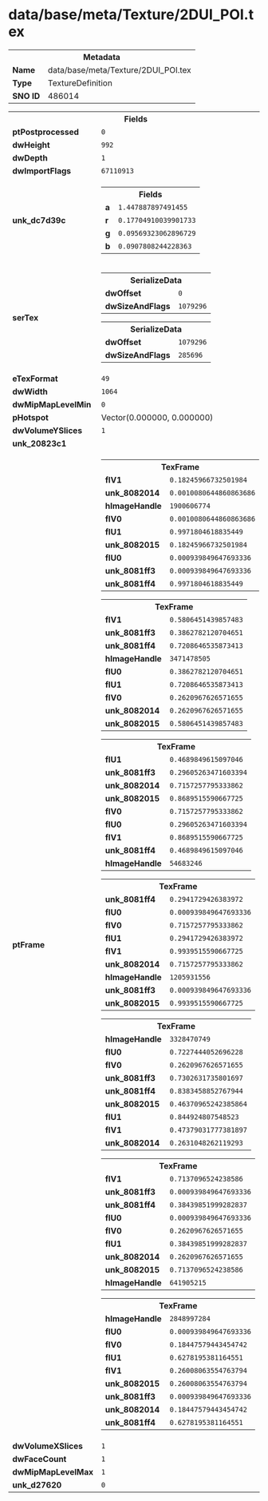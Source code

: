 <h1>data/base/meta/Texture/2DUI_POI.tex</h1><table><tr><th colspan="100%">Metadata</th></tr><tr><td><b>Name</b></td><td>data/base/meta/Texture/2DUI_POI.tex</td></tr><tr><td><b>Type</b></td><td>TextureDefinition</td></tr><tr><td><b>SNO ID</b></td><td>486014</td></tr></table>

<table><tr><th colspan="100%">Fields</th></tr><tr><td><b>ptPostprocessed</b></td><td><code>0</code></td></tr><tr><td><b>dwHeight</b></td><td><code>992</code></td></tr><tr><td><b>dwDepth</b></td><td><code>1</code></td></tr><tr><td><b>dwImportFlags</b></td><td><code>67110913</code></td></tr><tr><td><b>unk_dc7d39c</b></td><td><table><tr><th colspan="100%">Fields</th></tr><tr><td><b>a</b></td><td><code>1.447887897491455</code></td></tr><tr><td><b>r</b></td><td><code>0.17704910039901733</code></td></tr><tr><td><b>g</b></td><td><code>0.09569323062896729</code></td></tr><tr><td><b>b</b></td><td><code>0.0907808244228363</code></td></tr></table>

</td></tr><tr><td><b>serTex</b></td><td><table><tr><th colspan="100%">SerializeData</th></tr><tr><td><b>dwOffset</b></td><td><code>0</code></td></tr><tr><td><b>dwSizeAndFlags</b></td><td><code>1079296</code></td></tr></table>


<table><tr><th colspan="100%">SerializeData</th></tr><tr><td><b>dwOffset</b></td><td><code>1079296</code></td></tr><tr><td><b>dwSizeAndFlags</b></td><td><code>285696</code></td></tr></table>


</td></tr><tr><td><b>eTexFormat</b></td><td><code>49</code></td></tr><tr><td><b>dwWidth</b></td><td><code>1064</code></td></tr><tr><td><b>dwMipMapLevelMin</b></td><td><code>0</code></td></tr><tr><td><b>pHotspot</b></td><td>Vector(0.000000, 0.000000)</td></tr><tr><td><b>dwVolumeYSlices</b></td><td><code>1</code></td></tr><tr><td><b>unk_20823c1</b></td><td></td></tr><tr><td><b>ptFrame</b></td><td><table><tr><th colspan="100%">TexFrame</th></tr><tr><td><b>flV1</b></td><td><code>0.18245966732501984</code></td></tr><tr><td><b>unk_8082014</b></td><td><code>0.0010080644860863686</code></td></tr><tr><td><b>hImageHandle</b></td><td><code>1900606774</code></td></tr><tr><td><b>flV0</b></td><td><code>0.0010080644860863686</code></td></tr><tr><td><b>flU1</b></td><td><code>0.9971804618835449</code></td></tr><tr><td><b>unk_8082015</b></td><td><code>0.18245966732501984</code></td></tr><tr><td><b>flU0</b></td><td><code>0.000939849647693336</code></td></tr><tr><td><b>unk_8081ff3</b></td><td><code>0.000939849647693336</code></td></tr><tr><td><b>unk_8081ff4</b></td><td><code>0.9971804618835449</code></td></tr></table>


<table><tr><th colspan="100%">TexFrame</th></tr><tr><td><b>flV1</b></td><td><code>0.5806451439857483</code></td></tr><tr><td><b>unk_8081ff3</b></td><td><code>0.3862782120704651</code></td></tr><tr><td><b>unk_8081ff4</b></td><td><code>0.7208646535873413</code></td></tr><tr><td><b>hImageHandle</b></td><td><code>3471478505</code></td></tr><tr><td><b>flU0</b></td><td><code>0.3862782120704651</code></td></tr><tr><td><b>flU1</b></td><td><code>0.7208646535873413</code></td></tr><tr><td><b>flV0</b></td><td><code>0.2620967626571655</code></td></tr><tr><td><b>unk_8082014</b></td><td><code>0.2620967626571655</code></td></tr><tr><td><b>unk_8082015</b></td><td><code>0.5806451439857483</code></td></tr></table>


<table><tr><th colspan="100%">TexFrame</th></tr><tr><td><b>flU1</b></td><td><code>0.4689849615097046</code></td></tr><tr><td><b>unk_8081ff3</b></td><td><code>0.29605263471603394</code></td></tr><tr><td><b>unk_8082014</b></td><td><code>0.7157257795333862</code></td></tr><tr><td><b>unk_8082015</b></td><td><code>0.8689515590667725</code></td></tr><tr><td><b>flV0</b></td><td><code>0.7157257795333862</code></td></tr><tr><td><b>flU0</b></td><td><code>0.29605263471603394</code></td></tr><tr><td><b>flV1</b></td><td><code>0.8689515590667725</code></td></tr><tr><td><b>unk_8081ff4</b></td><td><code>0.4689849615097046</code></td></tr><tr><td><b>hImageHandle</b></td><td><code>54683246</code></td></tr></table>


<table><tr><th colspan="100%">TexFrame</th></tr><tr><td><b>unk_8081ff4</b></td><td><code>0.2941729426383972</code></td></tr><tr><td><b>flU0</b></td><td><code>0.000939849647693336</code></td></tr><tr><td><b>flV0</b></td><td><code>0.7157257795333862</code></td></tr><tr><td><b>flU1</b></td><td><code>0.2941729426383972</code></td></tr><tr><td><b>flV1</b></td><td><code>0.9939515590667725</code></td></tr><tr><td><b>unk_8082014</b></td><td><code>0.7157257795333862</code></td></tr><tr><td><b>hImageHandle</b></td><td><code>1205931556</code></td></tr><tr><td><b>unk_8081ff3</b></td><td><code>0.000939849647693336</code></td></tr><tr><td><b>unk_8082015</b></td><td><code>0.9939515590667725</code></td></tr></table>


<table><tr><th colspan="100%">TexFrame</th></tr><tr><td><b>hImageHandle</b></td><td><code>3328470749</code></td></tr><tr><td><b>flU0</b></td><td><code>0.7227444052696228</code></td></tr><tr><td><b>flV0</b></td><td><code>0.2620967626571655</code></td></tr><tr><td><b>unk_8081ff3</b></td><td><code>0.7302631735801697</code></td></tr><tr><td><b>unk_8081ff4</b></td><td><code>0.8383458852767944</code></td></tr><tr><td><b>unk_8082015</b></td><td><code>0.46370965242385864</code></td></tr><tr><td><b>flU1</b></td><td><code>0.844924807548523</code></td></tr><tr><td><b>flV1</b></td><td><code>0.47379031777381897</code></td></tr><tr><td><b>unk_8082014</b></td><td><code>0.2631048262119293</code></td></tr></table>


<table><tr><th colspan="100%">TexFrame</th></tr><tr><td><b>flV1</b></td><td><code>0.7137096524238586</code></td></tr><tr><td><b>unk_8081ff3</b></td><td><code>0.000939849647693336</code></td></tr><tr><td><b>unk_8081ff4</b></td><td><code>0.38439851999282837</code></td></tr><tr><td><b>flU0</b></td><td><code>0.000939849647693336</code></td></tr><tr><td><b>flV0</b></td><td><code>0.2620967626571655</code></td></tr><tr><td><b>flU1</b></td><td><code>0.38439851999282837</code></td></tr><tr><td><b>unk_8082014</b></td><td><code>0.2620967626571655</code></td></tr><tr><td><b>unk_8082015</b></td><td><code>0.7137096524238586</code></td></tr><tr><td><b>hImageHandle</b></td><td><code>641905215</code></td></tr></table>


<table><tr><th colspan="100%">TexFrame</th></tr><tr><td><b>hImageHandle</b></td><td><code>2848997284</code></td></tr><tr><td><b>flU0</b></td><td><code>0.000939849647693336</code></td></tr><tr><td><b>flV0</b></td><td><code>0.18447579443454742</code></td></tr><tr><td><b>flU1</b></td><td><code>0.6278195381164551</code></td></tr><tr><td><b>flV1</b></td><td><code>0.26008063554763794</code></td></tr><tr><td><b>unk_8082015</b></td><td><code>0.26008063554763794</code></td></tr><tr><td><b>unk_8081ff3</b></td><td><code>0.000939849647693336</code></td></tr><tr><td><b>unk_8082014</b></td><td><code>0.18447579443454742</code></td></tr><tr><td><b>unk_8081ff4</b></td><td><code>0.6278195381164551</code></td></tr></table>


</td></tr><tr><td><b>dwVolumeXSlices</b></td><td><code>1</code></td></tr><tr><td><b>dwFaceCount</b></td><td><code>1</code></td></tr><tr><td><b>dwMipMapLevelMax</b></td><td><code>1</code></td></tr><tr><td><b>unk_d27620</b></td><td><code>0</code></td></tr></table>

